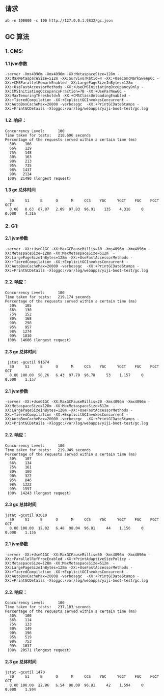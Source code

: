 
## 请求

	ab -n 100000 -c 100 http://127.0.0.1:9832/gc.json

## GC 算法

### 1. CMS:

#### 1.1 jvm参数
	
	-server -Xms4096m -Xmx4096m -XX:MetaspaceSize=128m -XX:MaxMetaspaceSize=512m -XX:SurvivorRatio=4 -XX:+UseConcMarkSweepGC -XX:+CMSParallelRemarkEnabled -XX:LargePageSizeInBytes=128m -XX:+UseFastAccessorMethods -XX:+UseCMSInitiatingOccupancyOnly -XX:CMSInitiatingOccupancyFraction=70 -XX:+UseParNewGC -XX:MaxTenuringThreshold=5 -XX:+CMSClassUnloadingEnabled -XX:+TieredCompilation -XX:+ExplicitGCInvokesConcurrent -XX:AutoBoxCacheMax=20000 -verbosegc  -XX:+PrintGCDateStamps -XX:+PrintGCDetails -Xloggc:/var/log/webapps/yiji-boot-test/gc.log
	
#### 1.2. 响应：
	
	Concurrency Level:      100
	Time taken for tests:   218.696 seconds
	Percentage of the requests served within a certain time (ms)
	  50%    106
	  66%    129
	  75%    148
	  80%    163
	  90%    213
	  95%    735
	  98%   1437
	  99%   2124
	 100%  21490 (longest request)
	 
#### 1.3 gc 总体时间

	  S0     S1     E      O      M     CCS    YGC     YGCT    FGC    FGCT     GCT
	  0.00   0.63  67.07   2.09  97.83  96.91    135    4.316     0    0.000    4.316
 	 
### 2. G1:

#### 2.1 jvm参数
	-server -XX:+UseG1GC -XX:MaxGCPauseMillis=10 -Xms4096m -Xmx4096m -XX:MetaspaceSize=128m -XX:MaxMetaspaceSize=512m  -XX:LargePageSizeInBytes=128m -XX:+UseFastAccessorMethods -XX:+TieredCompilation -XX:+ExplicitGCInvokesConcurrent -XX:AutoBoxCacheMax=20000 -verbosegc  -XX:+PrintGCDateStamps -XX:+PrintGCDetails -Xloggc:/var/log/webapps/yiji-boot-test/gc.log
	
#### 2.2. 响应：
	
	Concurrency Level:      100
	Time taken for tests:   219.174 seconds
	Percentage of the requests served within a certain time (ms)
	  50%    105
	  66%    130
	  75%    152
	  80%    168
	  90%    298
	  95%    957
	  98%   1274
	  99%   1830
	 100%  14606 (longest request)
	 
#### 2.3 gc 总体时间	 
	 
	 jstat -gcutil 91674
	  S0     S1     E      O      M     CCS    YGC     YGCT    FGC    FGCT     GCT
	  0.00 100.00  58.26   6.43  97.79  96.78     53    1.157     0    0.000    1.157
	 
	 
#### 2.1 jvm参数
	-server -XX:+UseG1GC -XX:MaxGCPauseMillis=20 -Xms4096m -Xmx4096m -XX:MetaspaceSize=128m -XX:MaxMetaspaceSize=512m  -XX:LargePageSizeInBytes=128m -XX:+UseFastAccessorMethods -XX:+TieredCompilation -XX:+ExplicitGCInvokesConcurrent -XX:AutoBoxCacheMax=20000 -verbosegc  -XX:+PrintGCDateStamps -XX:+PrintGCDetails -Xloggc:/var/log/webapps/yiji-boot-test/gc.log

	
#### 2.2. 响应：
	
	Concurrency Level:      100
	Time taken for tests:   219.949 seconds
	Percentage of the requests served within a certain time (ms)
	  50%    107
	  66%    134
	  75%    161
	  80%    180
	  90%    322
	  95%    846
	  98%   1322
	  99%   1597
	 100%  14243 (longest request)
	 
#### 2.3 gc 总体时间	 
	 
	jstat -gcutil 93610
	  S0     S1     E      O      M     CCS    YGC     YGCT    FGC    FGCT     GCT
	  0.00 100.00  12.02   6.48  98.04  96.81     44    1.156     0    0.000    1.156
	  
	  
	  

	 
#### 2.1 jvm参数

	-server -XX:+UseG1GC -XX:MaxGCPauseMillis=50 -Xms4096m -Xmx4096m -XX:+ParallelRefProcEnabled -XX:+PrintAdaptiveSizePolicy -XX:MetaspaceSize=128m -XX:MaxMetaspaceSize=512m  -XX:LargePageSizeInBytes=128m -XX:+UseFastAccessorMethods -XX:+TieredCompilation -XX:+ExplicitGCInvokesConcurrent -XX:AutoBoxCacheMax=20000 -verbosegc  -XX:+PrintGCDateStamps -XX:+PrintGCDetails -Xloggc:/var/log/webapps/yiji-boot-test/gc.log

	
#### 2.2. 响应：
	
	Concurrency Level:      100
	Time taken for tests:   237.103 seconds
	Percentage of the requests served within a certain time (ms)
	  50%    100
	  66%    114
	  75%    133
	  80%    149
	  90%    196
	  95%    519
	  98%    753
	  99%   1037
	 100%  20571 (longest request)
	 
#### 2.3 gc 总体时间	 
	 
	jstat -gcutil 1470
	  S0     S1     E      O      M     CCS    YGC     YGCT    FGC    FGCT     GCT
	  0.00 100.00  22.96   6.54  98.09  96.81     42    1.594     0    0.000    1.594